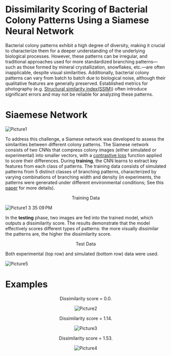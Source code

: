 # Dissimilarity Scoring of Bacterial Colony Patterns Using a Siamese Neural Network

Bacterial colony patterns exhibit a high degree of diversity, making it crucial to characterize them for a deeper understanding of the underlying biological processes. However, these patterns can be irregular, and traditional approaches used for more standardized branching patterns—such as those formed by mineral crystallization, snowflakes, etc.—are often inapplicable, despite visual similarities. Additionally, bacterial colony patterns can vary from batch to batch due to biological noise, although their qualitative features are generally preserved. Established metrics for photography (e.g. [Structural similarity index(SSIM)](https://en.wikipedia.org/wiki/Structural_similarity_index_measure)) often introduce significant errors and may not be reliable for analyzing these patterns.

# Siaemese Network
![Picture1](https://github.com/user-attachments/assets/6ebb1e9d-c2a8-4024-ab47-2a51cde33bf7)

To address this challenge, a Siamese network was developed to assess the similarities between different colony patterns. The Siamese network consists of two CNNs that compress colony images (either simulated or experimental) into smaller vectors, with a [contrastive loss](http://yann.lecun.com/exdb/publis/pdf/hadsell-chopra-lecun-06.pdf![image](https://github.com/user-attachments/assets/6e174647-4bd6-472c-b4bc-1695a9494b77)
) function applied to score their differences. During **training**, the CNN learns to extract key features from each class of patterns. The training data consists of simulated patterns from 5 distinct classes of branching patterns, characterized by varying combinations of branching width and density (in experiments, the patterns were generated under different environmental conditions; See this [paper](https://doi.org/10.15252/msb.202010089) for more details).

<p align="center">
Training Data
</p>


![Picture1 3 35 09 PM](https://github.com/user-attachments/assets/a894723f-4752-4a73-b522-ba853e6c3bcc)

In the **testing** phase, two images are fed into the trained model, which outputs a dissimilarity score. The results demonstrate that the model effectively scores different types of patterns: the more visually dissimilar the patterns are, the higher the dissimilarity score.

<p align="center">
Test Data
</p>
Both experimental (top row) and simulated (bottom row) data were used.


![Picture5](https://github.com/user-attachments/assets/2770b386-2ccc-4ee9-911c-24c12b2be92d)

# Examples
<p align="center">Dissimilarity score = 0.0.</p>
<p align="center">
  <img src="https://github.com/user-attachments/assets/92bcf2a4-87a0-4b67-922d-c54aeb601c85" alt="Picture2">
</p>

<p align="center">Dissimilarity score = 1.14.</p>
<p align="center">
  <img src="https://github.com/user-attachments/assets/e298be3a-1372-498d-985e-b28f5724cdaa" alt="Picture3">
</p>

<p align="center">Dissimilarity score = 1.53.</p>
<p align="center">
  <img src="https://github.com/user-attachments/assets/568399bd-ae4d-413e-95ed-b984b7caf092" alt="Picture4">
</p>
